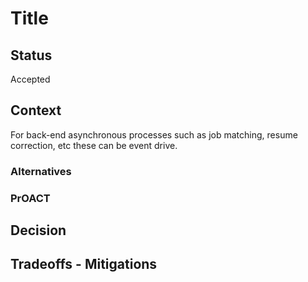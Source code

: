 # Title

## Status
Accepted

## Context

For back-end asynchronous processes such as job matching, resume correction, etc these can be event drive.

### Alternatives

### PrOACT

## Decision

## Tradeoffs - Mitigations